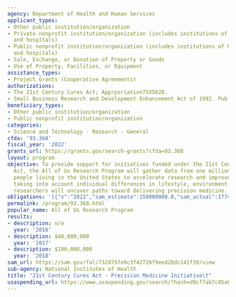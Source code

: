 ```yaml
---
agency: Department of Health and Human Services
applicant_types:
- Other public institution/organization
- Private nonprofit institution/organization (includes institutions of higher education
  and hospitals)
- Public nonprofit institution/organization (includes institutions of higher education
  and hospitals)
- Sale, Exchange, or Donation of Property or Goods
- Use of Property, Facilities, or Equipment
assistance_types:
- Project Grants (Cooperative Agreements)
authorizations:
- The 21st Century Cures Act; Apprporiation75X5628.
- Small Business Research and Development Enhancement Act of 1992. Pub. L. 102, 564.
beneficiary_types:
- Other public institution/organization
- Public nonprofit institution/organization
categories:
- Science and Technology - Research - General
cfda: '93.368'
fiscal_year: '2022'
grants_url: https://grants.gov/search-grants?cfda=93.368
layout: program
objective: To provide support for initiatives funded under the 21st Century Cures
  Act, the All of Us Research Program will gather data from one million or more diverse
  people living in the United States to accelerate research and improve health. By
  taking into account individual differences in lifestyle, environment, and biology,
  researchers will uncover paths toward delivering precision medicine.
obligations: '[{"x":"2022","sam_estimate":150000000.0,"sam_actual":177456000.0,"usa_spending_actual":790190.0},{"x":"2023","sam_estimate":449108000.0,"sam_actual":0.0,"usa_spending_actual":1513658.0},{"x":"2024","sam_estimate":235000000.0,"sam_actual":0.0,"usa_spending_actual":166266.0}]'
permalink: /program/93.368.html
popular_name: All of Us Research Program
results:
- description: n/a
  year: '2016'
- description: $40,000,000
  year: '2017'
- description: $100,000,000
  year: '2018'
sam_url: https://sam.gov/fal/732d75fe0c3f4272bf9eed28dc141f39/view
sub-agency: National Institutes of Health
title: "21st Century Cures Act - Precision Medicine Initiative\t"
usaspending_url: https://www.usaspending.gov/search/?hash=d9cf7ab7c85abdc7aeb2d647209e6e00
---
```


